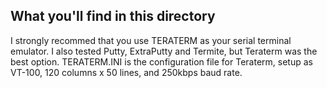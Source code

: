 ## What you'll find in this directory ##
I strongly recommed that you use TERATERM as your serial terminal emulator. I also tested Putty, ExtraPutty and Termite, but Teraterm was the best option. TERATERM.INI is the configuration file for Teraterm, setup as VT-100, 120 columns x 50 lines, and 250kbps baud rate.
